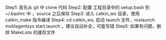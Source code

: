 Step1: 首先从 git 中 clone 代码
Step2: 配置 工程目录中的 setup.bash 到 ~/.bashrc 中 ，source 之后保存
Step3: 进入 catkin_ws 目录，使用 catkin_make 指令编译
Step4: cd catkin_ws, 启动 launch 文件，roslaunch mutilagentsys start.launch ，建议自动补全，可能写错
Step5: 如果有问题，删除 MakeLists 的缓存文件